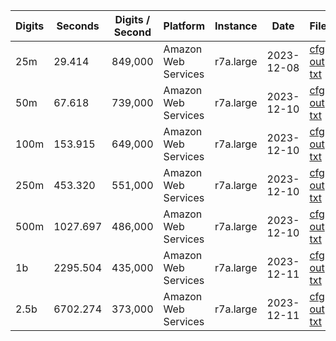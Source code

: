| Digits | Seconds | Digits / Second | Platform | Instance | Date | Files |
| ------ | ------- | --------------- | -------- | -------- | ---- | ----- |
| 25m | 29.414 | 849,000 | Amazon Web Services | r7a.large | 2023-12-08 | [cfg](../Amazon%20Web%20Services/r7a.large/Dirichlet%20L%28-8%2C2%29%20%5BZuniga%20%282023%29%5D/Dirichlet%20L%28-8%2C2%29%20-%2020231208-164219.cfg) [out](../Amazon%20Web%20Services/r7a.large/Dirichlet%20L%28-8%2C2%29%20%5BZuniga%20%282023%29%5D/Dirichlet%20L%28-8%2C2%29%20-%2020231208-164219.out) [txt](../Amazon%20Web%20Services/r7a.large/Dirichlet%20L%28-8%2C2%29%20%5BZuniga%20%282023%29%5D/Dirichlet%20L%28-8%2C2%29%20-%2020231208-164219.txt) |
| 50m | 67.618 | 739,000 | Amazon Web Services | r7a.large | 2023-12-10 | [cfg](../Amazon%20Web%20Services/r7a.large/Dirichlet%20L%28-8%2C2%29%20%5BZuniga%20%282023%29%5D/Dirichlet%20L%28-8%2C2%29%20-%2020231210-231534.cfg) [out](../Amazon%20Web%20Services/r7a.large/Dirichlet%20L%28-8%2C2%29%20%5BZuniga%20%282023%29%5D/Dirichlet%20L%28-8%2C2%29%20-%2020231210-231534.out) [txt](../Amazon%20Web%20Services/r7a.large/Dirichlet%20L%28-8%2C2%29%20%5BZuniga%20%282023%29%5D/Dirichlet%20L%28-8%2C2%29%20-%2020231210-231534.txt) |
| 100m | 153.915 | 649,000 | Amazon Web Services | r7a.large | 2023-12-10 | [cfg](../Amazon%20Web%20Services/r7a.large/Dirichlet%20L%28-8%2C2%29%20%5BZuniga%20%282023%29%5D/Dirichlet%20L%28-8%2C2%29%20-%2020231210-231809.cfg) [out](../Amazon%20Web%20Services/r7a.large/Dirichlet%20L%28-8%2C2%29%20%5BZuniga%20%282023%29%5D/Dirichlet%20L%28-8%2C2%29%20-%2020231210-231809.out) [txt](../Amazon%20Web%20Services/r7a.large/Dirichlet%20L%28-8%2C2%29%20%5BZuniga%20%282023%29%5D/Dirichlet%20L%28-8%2C2%29%20-%2020231210-231809.txt) |
| 250m | 453.320 | 551,000 | Amazon Web Services | r7a.large | 2023-12-10 | [cfg](../Amazon%20Web%20Services/r7a.large/Dirichlet%20L%28-8%2C2%29%20%5BZuniga%20%282023%29%5D/Dirichlet%20L%28-8%2C2%29%20-%2020231210-232544.cfg) [out](../Amazon%20Web%20Services/r7a.large/Dirichlet%20L%28-8%2C2%29%20%5BZuniga%20%282023%29%5D/Dirichlet%20L%28-8%2C2%29%20-%2020231210-232544.out) [txt](../Amazon%20Web%20Services/r7a.large/Dirichlet%20L%28-8%2C2%29%20%5BZuniga%20%282023%29%5D/Dirichlet%20L%28-8%2C2%29%20-%2020231210-232544.txt) |
| 500m | 1027.697 | 486,000 | Amazon Web Services | r7a.large | 2023-12-10 | [cfg](../Amazon%20Web%20Services/r7a.large/Dirichlet%20L%28-8%2C2%29%20%5BZuniga%20%282023%29%5D/Dirichlet%20L%28-8%2C2%29%20-%2020231210-234255.cfg) [out](../Amazon%20Web%20Services/r7a.large/Dirichlet%20L%28-8%2C2%29%20%5BZuniga%20%282023%29%5D/Dirichlet%20L%28-8%2C2%29%20-%2020231210-234255.out) [txt](../Amazon%20Web%20Services/r7a.large/Dirichlet%20L%28-8%2C2%29%20%5BZuniga%20%282023%29%5D/Dirichlet%20L%28-8%2C2%29%20-%2020231210-234255.txt) |
| 1b | 2295.504 | 435,000 | Amazon Web Services | r7a.large | 2023-12-11 | [cfg](../Amazon%20Web%20Services/r7a.large/Dirichlet%20L%28-8%2C2%29%20%5BZuniga%20%282023%29%5D/Dirichlet%20L%28-8%2C2%29%20-%2020231211-002118.cfg) [out](../Amazon%20Web%20Services/r7a.large/Dirichlet%20L%28-8%2C2%29%20%5BZuniga%20%282023%29%5D/Dirichlet%20L%28-8%2C2%29%20-%2020231211-002118.out) [txt](../Amazon%20Web%20Services/r7a.large/Dirichlet%20L%28-8%2C2%29%20%5BZuniga%20%282023%29%5D/Dirichlet%20L%28-8%2C2%29%20-%2020231211-002118.txt) |
| 2.5b | 6702.274 | 373,000 | Amazon Web Services | r7a.large | 2023-12-11 | [cfg](../Amazon%20Web%20Services/r7a.large/Dirichlet%20L%28-8%2C2%29%20%5BZuniga%20%282023%29%5D/Dirichlet%20L%28-8%2C2%29%20-%2020231211-021317.cfg) [out](../Amazon%20Web%20Services/r7a.large/Dirichlet%20L%28-8%2C2%29%20%5BZuniga%20%282023%29%5D/Dirichlet%20L%28-8%2C2%29%20-%2020231211-021317.out) [txt](../Amazon%20Web%20Services/r7a.large/Dirichlet%20L%28-8%2C2%29%20%5BZuniga%20%282023%29%5D/Dirichlet%20L%28-8%2C2%29%20-%2020231211-021317.txt) |
